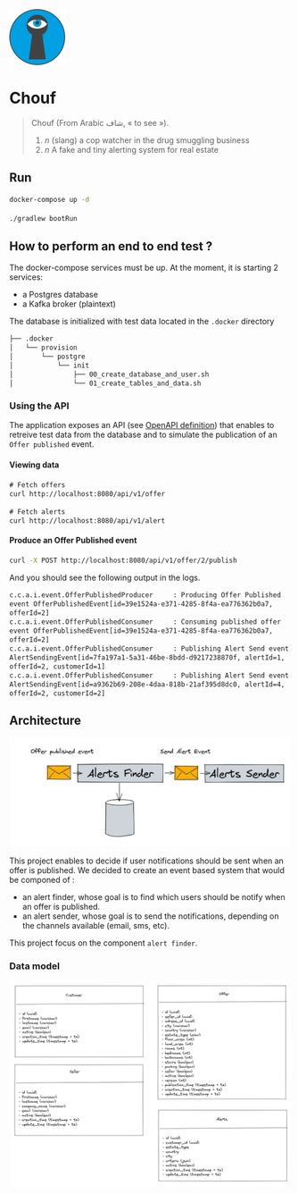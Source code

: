 
<img src="/doc/chouf.png" width="100">

Chouf
======

> Chouf (From Arabic شاف,  « to see »).  
>   1. *n* (slang) a cop watcher in the drug smuggling business
>   2. *n* A fake and tiny alerting system for real estate 

## Run

```bash
docker-compose up -d

./gradlew bootRun
```

## How to perform an end to end test ?

The docker-compose services must be up. At the moment, it is starting 2 services:
- a Postgres database
- a Kafka broker (plaintext)

The database is initialized with test data located in the `.docker` directory

```
├── .docker                                  
│   └── provision                    
│       └── postgre                       
│           └── init                                                                                   
│               ├── 00_create_database_and_user.sh
│               └── 01_create_tables_and_data.sh
```

### Using the API

The application exposes an API (see [OpenAPI definition](/doc/openapi.yaml)) that enables to retreive test data from the database
and to simulate the publication of an `Offer published` event.

#### Viewing data

```
# Fetch offers
curl http://localhost:8080/api/v1/offer

# Fetch alerts
curl http://localhost:8080/api/v1/alert
```

#### Produce an Offer Published event

```bash
curl -X POST http://localhost:8080/api/v1/offer/2/publish
```

And you should see the following output in the logs.

```text
c.c.a.i.event.OfferPublishedProducer     : Producing Offer Published event OfferPublishedEvent[id=39e1524a-e371-4285-8f4a-ea776362b0a7, offerId=2]
c.c.a.i.event.OfferPublishedConsumer     : Consuming published offer event OfferPublishedEvent[id=39e1524a-e371-4285-8f4a-ea776362b0a7, offerId=2]
c.c.a.i.event.OfferPublishedConsumer     : Publishing Alert Send event AlertSendingEvent[id=7fa197a1-5a31-46be-8bdd-d9217238870f, alertId=1, offerId=2, customerId=1]
c.c.a.i.event.OfferPublishedConsumer     : Publishing Alert Send event AlertSendingEvent[id=a9362b69-208e-4daa-818b-21af395d8dc0, alertId=4, offerId=2, customerId=2]
```

## Architecture

![logo](/doc/architecture.png)

This project enables to decide if user notifications should be sent when an offer is published.
We decided to create an event based system that would be componed of : 
- an alert finder, whose goal is to find which users should be notify when an offer is published.
- an alert sender, whose goal is to send the notifications, depending on the channels available (email, sms, etc).

This project focus on the component `alert finder`.

### Data model

![logo](/doc/model.png)


